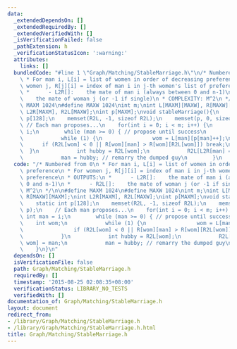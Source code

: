 ```yaml
---
data:
  _extendedDependsOn: []
  _extendedRequiredBy: []
  _extendedVerifiedWith: []
  _isVerificationFailed: false
  _pathExtension: h
  _verificationStatusIcon: ':warning:'
  attributes:
    links: []
  bundledCode: "#line 1 \"Graph/Matching/StableMarriage.h\"\n/* Numbered from 0\n\
    \ * For man i, L[i] = list of women in order of decreasing preference\n * For\
    \ women j, R[j][i] = index of man i in j-th women's list of preference\n * OUTPUTS:\n\
    \ *      - L2R[]:    the mate of man i (always between 0 and n-1)\n *      - R2L[]:\
    \    the mate of woman j (or -1 if single)\n * COMPLEXITY: M^2\n */\n\n#define\
    \ MAXM 1024\n#define MAXW 1024\nint m;\nint L[MAXM][MAXW], R[MAXW][MAXM];\nint\
    \ L2R[MAXM], R2L[MAXW];\nint p[MAXM];\nvoid stableMarriage(){\n    static int\
    \ p[128];\n    memset(R2L, -1, sizeof R2L);\n    memset(p, 0, sizeof p);\n   \
    \ // Each man proposes...\n    for(int i = 0; i < m; i++) {\n        int man =\
    \ i;\n        while (man >= 0) { // propose until success\n            int wom;\n\
    \            while (1) {\n                wom = L[man][p[man]++];\n          \
    \      if (R2L[wom] < 0 || R[wom][man] > R[wom][R2L[wom]]) break;\n          \
    \  }\n            int hubby = R2L[wom];\n            R2L[L2R[man] = wom] = man;\n\
    \            man = hubby; // remarry the dumped guy\n        }\n    }\n}\n"
  code: "/* Numbered from 0\n * For man i, L[i] = list of women in order of decreasing\
    \ preference\n * For women j, R[j][i] = index of man i in j-th women's list of\
    \ preference\n * OUTPUTS:\n *      - L2R[]:    the mate of man i (always between\
    \ 0 and n-1)\n *      - R2L[]:    the mate of woman j (or -1 if single)\n * COMPLEXITY:\
    \ M^2\n */\n\n#define MAXM 1024\n#define MAXW 1024\nint m;\nint L[MAXM][MAXW],\
    \ R[MAXW][MAXM];\nint L2R[MAXM], R2L[MAXW];\nint p[MAXM];\nvoid stableMarriage(){\n\
    \    static int p[128];\n    memset(R2L, -1, sizeof R2L);\n    memset(p, 0, sizeof\
    \ p);\n    // Each man proposes...\n    for(int i = 0; i < m; i++) {\n       \
    \ int man = i;\n        while (man >= 0) { // propose until success\n        \
    \    int wom;\n            while (1) {\n                wom = L[man][p[man]++];\n\
    \                if (R2L[wom] < 0 || R[wom][man] > R[wom][R2L[wom]]) break;\n\
    \            }\n            int hubby = R2L[wom];\n            R2L[L2R[man] =\
    \ wom] = man;\n            man = hubby; // remarry the dumped guy\n        }\n\
    \    }\n}\n"
  dependsOn: []
  isVerificationFile: false
  path: Graph/Matching/StableMarriage.h
  requiredBy: []
  timestamp: '2015-08-25 02:08:35+08:00'
  verificationStatus: LIBRARY_NO_TESTS
  verifiedWith: []
documentation_of: Graph/Matching/StableMarriage.h
layout: document
redirect_from:
- /library/Graph/Matching/StableMarriage.h
- /library/Graph/Matching/StableMarriage.h.html
title: Graph/Matching/StableMarriage.h
---
```

